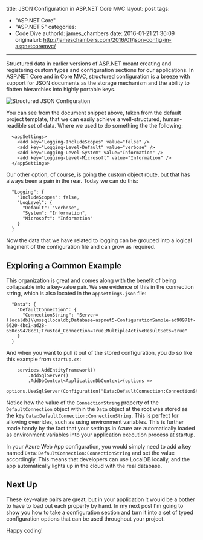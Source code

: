title: JSON Configuration in ASP.NET Core MVC
layout: post
tags:
  - "ASP.NET Core"
  - "ASP.NET 5"
categories:
  - Code Dive
authorId: james_chambers
date: 2016-01-21 21:36:09
originalurl: http://jameschambers.com/2016/01/json-config-in-aspnetcoremvc/
---

Structured data in earlier versions of ASP.NET meant creating and registering custom types and configuration sections for our applications. In ASP.NET Core and in Core MVC, structured configuration is a breeze with support for JSON documents as the storage mechanism and the ability to flatten hierarchies into highly portable keys.

![Structured JSON Configuration](https://jcblogimages.blob.core.windows.net:443/img/2016/01/json-structured-data.png)

<!-- more -->

You can see from the document snippet above, taken from the default project template, that we can easily achieve a well-structured, human-readible set of data.  Where we used to do something the the following:

````
  <appSettings>
    <add key="Logging-IncludeScopes" value="false" />
    <add key="Logging-Level-Default" value="verbose" />
    <add key="Logging-Level-System" value="Information" />
    <add key="Logging-Level-Microsoft" value="Information" />
  </appSettings>
````

Our other option, of course, is going the custom object route, but that has always been a pain in the rear. Today we can do this:

````
  "Logging": {
    "IncludeScopes": false,
    "LogLevel": {
      "Default": "Verbose",
      "System": "Information",
      "Microsoft": "Information"
    }
  }
````

Now the data that we have related to logging can be grouped into a logical fragment of the configuration file and can grow as required. 

## Exploring a Common Example

This organization is great and comes along with the benefit of being collapsable into a key-value pair.  We see evidence of this in the connection string, which is also located in the `appsettings.json` file:

````
  "Data": {
    "DefaultConnection": {
      "ConnectionString": "Server=(localdb)\\mssqllocaldb;Database=aspnet5-ConfigurationSample-ad90971f-6620-4bc1-ad28-650c59478cc1;Trusted_Connection=True;MultipleActiveResultSets=true"
    }
  }
````

And when you want to pull it out of the stored configuration, you do so like this example from `startup.cs`:

````
    services.AddEntityFramework()
        .AddSqlServer()
        .AddDbContext<ApplicationDbContext>(options =>
            options.UseSqlServer(Configuration["Data:DefaultConnection:ConnectionString"]));

````

Notice how the value of the `ConnectionString` property of the `DefaultConnection` object within the `Data` object at the root was stored as the key `Data:DefaultConnection:ConnectionString`. This is perfect for allowing overrides, such as using environment variables. This is further made handy by the fact that your settings in Azure are automatically loaded as environment variables into your application execution process at startup.

In your Azure Web App configuration, you would simply need to add a key named `Data:DefaultConnection:ConnectionString` and set the value accordingly. This means that developers can use LocalDB locally, and the app automatically lights up in the cloud with the real database.

## Next Up

These key-value pairs are great, but in your application it would be a bother to have to load out each property by hand. In my next post I'm going to show you how to take a configuration section and turn it into a set of typed configuration options that can be used throughout your project. 

Happy coding!

